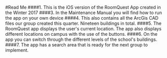 #Read Me
####1. This is the iOS version of the RoomQuest App created in the Winter 2017
####3. In the Maintenance Manual you will find how to run the app on your own device
####4. This also contains all the ArcGis CAD files our group created this quarter. Nineteen buildings in total.
####5. The RoomQuest app displays the user's current location. The app also displays different locations on campus with the use of the buttons.
####6. On the app you can switch through the different levels of the school's buildings.
####7. The app has a search area that is ready for the next group to implement.
